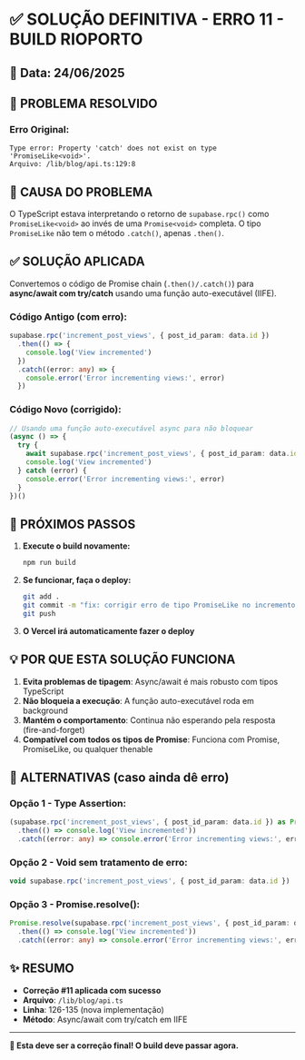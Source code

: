 # ✅ SOLUÇÃO DEFINITIVA - ERRO 11 - BUILD RIOPORTO

## 📅 Data: 24/06/2025

## 🎯 PROBLEMA RESOLVIDO

### Erro Original:
```
Type error: Property 'catch' does not exist on type 'PromiseLike<void>'.
Arquivo: /lib/blog/api.ts:129:8
```

## 🔧 CAUSA DO PROBLEMA

O TypeScript estava interpretando o retorno de `supabase.rpc()` como `PromiseLike<void>` ao invés de uma `Promise<void>` completa. O tipo `PromiseLike` não tem o método `.catch()`, apenas `.then()`.

## ✅ SOLUÇÃO APLICADA

Convertemos o código de Promise chain (`.then()/.catch()`) para **async/await com try/catch** usando uma função auto-executável (IIFE).

### Código Antigo (com erro):
```typescript
supabase.rpc('increment_post_views', { post_id_param: data.id })
  .then(() => {
    console.log('View incremented')
  })
  .catch((error: any) => {
    console.error('Error incrementing views:', error)
  })
```

### Código Novo (corrigido):
```typescript
// Usando uma função auto-executável async para não bloquear
(async () => {
  try {
    await supabase.rpc('increment_post_views', { post_id_param: data.id })
    console.log('View incremented')
  } catch (error) {
    console.error('Error incrementing views:', error)
  }
})()
```

## 🚀 PRÓXIMOS PASSOS

1. **Execute o build novamente:**
   ```bash
   npm run build
   ```

2. **Se funcionar, faça o deploy:**
   ```bash
   git add .
   git commit -m "fix: corrigir erro de tipo PromiseLike no incremento de views do blog"
   git push
   ```

3. **O Vercel irá automaticamente fazer o deploy**

## 💡 POR QUE ESTA SOLUÇÃO FUNCIONA

1. **Evita problemas de tipagem**: Async/await é mais robusto com tipos TypeScript
2. **Não bloqueia a execução**: A função auto-executável roda em background
3. **Mantém o comportamento**: Continua não esperando pela resposta (fire-and-forget)
4. **Compatível com todos os tipos de Promise**: Funciona com Promise, PromiseLike, ou qualquer thenable

## 📝 ALTERNATIVAS (caso ainda dê erro)

### Opção 1 - Type Assertion:
```typescript
(supabase.rpc('increment_post_views', { post_id_param: data.id }) as Promise<void>)
  .then(() => console.log('View incremented'))
  .catch((error: any) => console.error('Error incrementing views:', error))
```

### Opção 2 - Void sem tratamento de erro:
```typescript
void supabase.rpc('increment_post_views', { post_id_param: data.id })
```

### Opção 3 - Promise.resolve():
```typescript
Promise.resolve(supabase.rpc('increment_post_views', { post_id_param: data.id }))
  .then(() => console.log('View incremented'))
  .catch((error: any) => console.error('Error incrementing views:', error))
```

## ✨ RESUMO

- **Correção #11 aplicada com sucesso**
- **Arquivo**: `/lib/blog/api.ts`
- **Linha**: 126-135 (nova implementação)
- **Método**: Async/await com try/catch em IIFE

---

**🎉 Esta deve ser a correção final! O build deve passar agora.**

